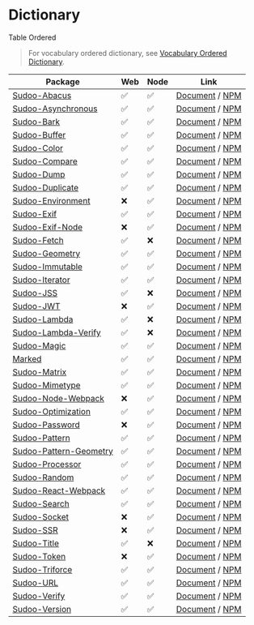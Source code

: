 # Dictionary

Table Ordered

> For vocabulary ordered dictionary, see [Vocabulary Ordered Dictionary](./vocabulary).

| Package                                                                  | Web | Node | Link                                                                                         |
| ------------------------------------------------------------------------ | --- | ---- | -------------------------------------------------------------------------------------------- |
| [Sudoo-Abacus](//github.com/SudoDotDog/Sudoo-Abacus)                     | ✅   | ✅    | [Document](//abacus.sudo.dog) / [NPM](//npmjs.com/package/@sudoo/abacus)                     |
| [Sudoo-Asynchronous](//github.com/SudoDotDog/Sudoo-Asynchronous)         | ✅   | ✅    | [Document](//asynchronous.sudo.dog) / [NPM](//npmjs.com/package/@sudoo/asynchronous)         |
| [Sudoo-Bark](//github.com/SudoDotDog/Sudoo-Bark)                         | ✅   | ✅    | [Document](//bark.sudo.dog) / [NPM](//npmjs.com/package/@sudoo/bark)                         |
| [Sudoo-Buffer](//github.com/SudoDotDog/Sudoo-Buffer)                     | ✅   | ✅    | [Document](//buffer.sudo.dog) / [NPM](//npmjs.com/package/@sudoo/buffer)                     |
| [Sudoo-Color](//github.com/SudoDotDog/Sudoo-Color)                       | ✅   | ✅    | [Document](//color.sudo.dog) / [NPM](//npmjs.com/package/@sudoo/color)                       |
| [Sudoo-Compare](//github.com/SudoDotDog/Sudoo-Compare)                   | ✅   | ✅    | [Document](//compare.sudo.dog) / [NPM](//npmjs.com/package/@sudoo/compare)                   |
| [Sudoo-Dump](//github.com/SudoDotDog/Sudoo-Dump)                         | ✅   | ✅    | [Document](//dump.sudo.dog) / [NPM](//npmjs.com/package/@sudoo/dump)                         |
| [Sudoo-Duplicate](//github.com/SudoDotDog/Sudoo-Duplicate)               | ✅   | ✅    | [Document](//duplicate.sudo.dog) / [NPM](//npmjs.com/package/@sudoo/duplicate)               |
| [Sudoo-Environment](//github.com/SudoDotDog/Sudoo-Environment)           | ❌   | ✅    | [Document](//environment.sudo.dog) / [NPM](//npmjs.com/package/@sudoo/environment)           |
| [Sudoo-Exif](//github.com/SudoDotDog/Sudoo-Exif)                         | ✅   | ✅    | [Document](//exif.sudo.dog) / [NPM](//npmjs.com/package/@sudoo/exif)                         |
| [Sudoo-Exif-Node](//github.com/SudoDotDog/Sudoo-Exif-Node)               | ❌   | ✅    | [Document](//exif-node.sudo.dog) / [NPM](//npmjs.com/package/@sudoo/exif-node)               |
| [Sudoo-Fetch](//github.com/SudoDotDog/Sudoo-Fetch)                       | ✅   | ❌    | [Document](//fetch.sudo.dog) / [NPM](//npmjs.com/package/@sudoo/fetch)                       |
| [Sudoo-Geometry](//github.com/SudoDotDog/Sudoo-Geometry)                 | ✅   | ✅    | [Document](//geometry.sudo.dog) / [NPM](//npmjs.com/package/@sudoo/geometry)                 |
| [Sudoo-Immutable](//github.com/SudoDotDog/Sudoo-Immutable)               | ✅   | ✅    | [Document](//immutable.sudo.dog) / [NPM](//npmjs.com/package/@sudoo/immutable)               |
| [Sudoo-Iterator](//github.com/SudoDotDog/Sudoo-Iterator)                 | ✅   | ✅    | [Document](//iterator.sudo.dog) / [NPM](//npmjs.com/package/@sudoo/iterator)                 |
| [Sudoo-JSS](//github.com/SudoDotDog/Sudoo-JSS)                           | ✅   | ❌    | [Document](//jss.sudo.dog) / [NPM](//npmjs.com/package/@sudoo/jss)                           |
| [Sudoo-JWT](//github.com/SudoDotDog/Sudoo-JWT)                           | ❌   | ✅    | [Document](//jwt.sudo.dog) / [NPM](//npmjs.com/package/@sudoo/jwt)                           |
| [Sudoo-Lambda](//github.com/SudoDotDog/Sudoo-Lambda)                     | ✅   | ❌    | [Document](//lambda.sudo.dog) / [NPM](//npmjs.com/package/@sudoo/lambda)                     |
| [Sudoo-Lambda-Verify](//github.com/SudoDotDog/Sudoo-Lambda-Verify)       | ✅   | ❌    | [Document](//lambda-verify.sudo.dog) / [NPM](//npmjs.com/package/@sudoo/lambda-verify)       |
| [Sudoo-Magic](//github.com/SudoDotDog/Sudoo-Magic)                       | ✅   | ✅    | [Document](//magic.sudo.dog) / [NPM](//npmjs.com/package/@sudoo/magic)                       |
| [Marked](//github.com/SudoDotDog/Marked)                                 | ✅   | ✅    | [Document](//marked.sudo.dog) / [NPM](//npmjs.com/package/@sudoo/marked)                     |
| [Sudoo-Matrix](//github.com/SudoDotDog/Sudoo-Matrix)                     | ✅   | ✅    | [Document](//matrix.sudo.dog) / [NPM](//npmjs.com/package/@sudoo/matrix)                     |
| [Sudoo-Mimetype](//github.com/SudoDotDog/Sudoo-Mimetype)                 | ✅   | ✅    | [Document](//mimetype.sudo.dog) / [NPM](//npmjs.com/package/@sudoo/mimetype)                 |
| [Sudoo-Node-Webpack](//github.com/SudoDotDog/Sudoo-Node-Webpack)         | ❌   | ✅    | [Document](//node-webpack.sudo.dog) / [NPM](//npmjs.com/package/@sudoo/webpack-node)         |
| [Sudoo-Optimization](//github.com/SudoDotDog/Sudoo-Optimization)         | ✅   | ✅    | [Document](//optimization.sudo.dog) / [NPM](//npmjs.com/package/@sudoo/optimization)         |
| [Sudoo-Password](//github.com/SudoDotDog/Sudoo-Password)                 | ❌   | ✅    | [Document](//password.sudo.dog) / [NPM](//npmjs.com/package/@sudoo/password)                 |
| [Sudoo-Pattern](//github.com/SudoDotDog/Sudoo-Pattern)                   | ✅   | ✅    | [Document](//pattern.sudo.dog) / [NPM](//npmjs.com/package/@sudoo/pattern)                   |
| [Sudoo-Pattern-Geometry](//github.com/SudoDotDog/Sudoo-Pattern-Geometry) | ✅   | ✅    | [Document](//pattern-geometry.sudo.dog) / [NPM](//npmjs.com/package/@sudoo/pattern-geometry) |
| [Sudoo-Processor](//github.com/SudoDotDog/Sudoo-Processor)               | ✅   | ✅    | [Document](//processor.sudo.dog) / [NPM](//npmjs.com/package/@sudoo/processor)               |
| [Sudoo-Random](//github.com/SudoDotDog/Sudoo-Random)                     | ✅   | ✅    | [Document](//random.sudo.dog) / [NPM](//npmjs.com/package/@sudoo/random)                     |
| [Sudoo-React-Webpack](//github.com/SudoDotDog/Sudoo-React-Webpack)       | ✅   | ✅    | [Document](//react-webpack.sudo.dog) / [NPM](//npmjs.com/package/@sudoo/webpack-react)       |
| [Sudoo-Search](//github.com/SudoDotDog/Sudoo-Search)                     | ✅   | ✅    | [Document](//search.sudo.dog) / [NPM](//npmjs.com/package/@sudoo/search)                     |
| [Sudoo-Socket](//github.com/SudoDotDog/Sudoo-Socket)                     | ❌   | ✅    | [Document](//socket.sudo.dog) / [NPM](//npmjs.com/package/@sudoo/socket)                     |
| [Sudoo-SSR](//github.com/SudoDotDog/Sudoo-SSR)                           | ❌   | ✅    | [Document](//ssr.sudo.dog) / [NPM](//npmjs.com/package/@sudoo/ssr)                           |
| [Sudoo-Title](//github.com/SudoDotDog/Sudoo-Title)                       | ✅   | ❌    | [Document](//title.sudo.dog) / [NPM](//npmjs.com/package/@sudoo/title)                       |
| [Sudoo-Token](//github.com/SudoDotDog/Sudoo-Token)                       | ❌   | ✅    | [Document](//token.sudo.dog) / [NPM](//npmjs.com/package/@sudoo/token)                       |
| [Sudoo-Triforce](//github.com/SudoDotDog/Sudoo-Triforce)                 | ✅   | ✅    | [Document](//triforce.sudo.dog) / [NPM](//npmjs.com/package/@sudoo/triforce)                 |
| [Sudoo-URL](//github.com/SudoDotDog/Sudoo-URL)                           | ✅   | ✅    | [Document](//url.sudo.dog) / [NPM](//npmjs.com/package/@sudoo/url)                           |
| [Sudoo-Verify](//github.com/SudoDotDog/Sudoo-Verify)                     | ✅   | ✅    | [Document](//verify.sudo.dog) / [NPM](//npmjs.com/package/@sudoo/verify)                     |
| [Sudoo-Version](//github.com/SudoDotDog/Sudoo-Version)                   | ✅   | ✅    | [Document](//version.sudo.dog) / [NPM](//npmjs.com/package/@sudoo/version)                   |
